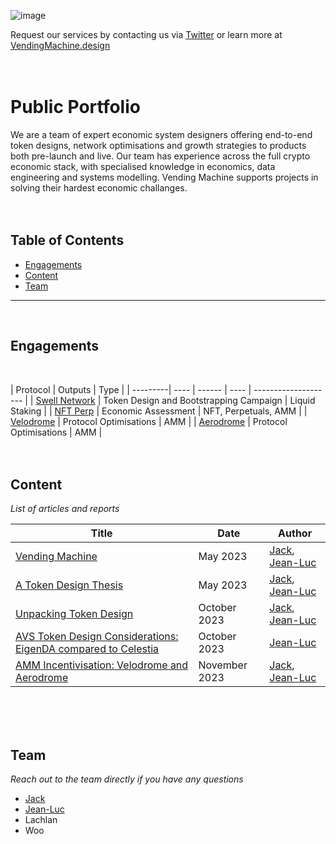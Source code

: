 ![image](https://github.com/Vending-Machine-Designs/Portfolio/assets/86085965/e4c998a6-24f0-45bc-8a48-c7215b76cd66)


Request our services by contacting us via [Twitter](https://twitter.com/VM_TokenDesign) or learn more at [VendingMachine.design](https://www.vendingmachine.design/)
<br>
<br>
<br>
# Public Portfolio
We are a team of expert economic system designers offering end-to-end token designs, network optimisations and growth strategies to products both pre-launch and live. Our team has experience across the full crypto economic stack, with specialised knowledge in economics, data engineering and systems modelling. Vending Machine supports projects in solving their hardest economic challanges.
<br>
<br>
<br>
## Table of Contents
- [Engagements](https://github.com/Vending-Machine-Designs/Portfolio/blob/main/README.md#engagements)
- [Content](https://github.com/Vending-Machine-Designs/Portfolio/blob/main/README.md#content)
- [Team](https://github.com/Vending-Machine-Designs/Portfolio/blob/main/README.md#team)

***
<br>

## Engagements
<br>

| Protocol | Outputs | Type |
| ---------| ---- | ------ | ---- | -------------------- |
| [Swell Network](https://www.swellnetwork.io/)  | Token Design and Bootstrapping Campaign | Liquid Staking |
| [NFT Perp](https://nftperp.xyz/)  | Economic Assessment | NFT, Perpetuals, AMM |
| [Velodrome](https://www.velodrome.finance/) | Protocol Optimisations | AMM | 
| [Aerodrome](https://www.velodrome.finance/) | Protocol Optimisations | AMM |
<br>
<br>
<br>


## Content


_List of articles and reports_


| Title | Date | Author |
| ----- | ---- | ------ |
| [Vending Machine](https://medium.com/@VendingMachine/vending-machine-d05202e23229) | May 2023 | [Jack](https://twitter.com/jack_mgn), [Jean-Luc](https://twitter.com/JeanLuc_VM) |
| [A Token Design Thesis](https://medium.com/@VendingMachine/a-token-design-thesis-1d1b400461d9) | May 2023 | [Jack](https://twitter.com/jack_mgn), [Jean-Luc](https://twitter.com/JeanLuc_VM) |
| [Unpacking Token Design](https://medium.com/@VendingMachine/unpacking-token-design-3a44d1eef6b5) | October 2023 | [Jack](https://twitter.com/jack_mgn), [Jean-Luc](https://twitter.com/JeanLuc_VM) |
| [AVS Token Design Considerations: EigenDA compared to Celestia](https://medium.com/@VendingMachine/avs-token-design-considerations-eigenda-compared-to-celestia-89d416059758) | October 2023 | [Jean-Luc](https://twitter.com/JeanLuc_VM) |
| [AMM Incentivisation: Velodrome and Aerodrome](https://medium.com/@VendingMachine/amm-incentivization-velodrome-and-aerodrome-3a2e76afb515) | November 2023 | [Jack](https://twitter.com/jack_mgn), [Jean-Luc](https://twitter.com/JeanLuc_VM) |
<br>
<br>
<br>


## Team


_Reach out to the team directly if you have any questions_
- [Jack](https://twitter.com/jack_mgn)
- [Jean-Luc](https://twitter.com/JeanLuc_VM)
- Lachlan
- Woo
